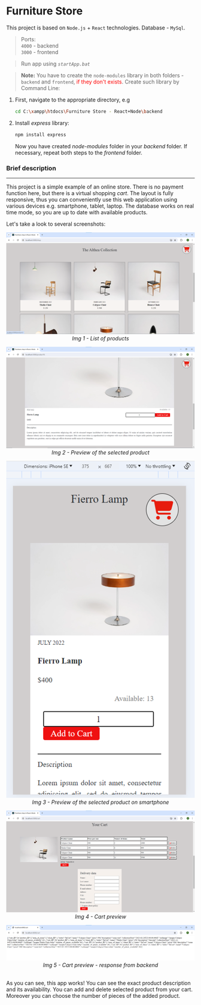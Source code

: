 # Furniture Store

This project is based on `Node.js` + `React` technologies. Database - `MySql`.  

>Ports:  
`4000` - backend  
`3000` - frontend  

>Run app using *`startApp.bat`*  

>**Note:** You have to create the `node-modules` library in both folders - `backend` and `frontend`, <span style="color:red">if they don't exists</span>. Create such library by Command Line:  
1. First, navigate to the appropriate directory, e.g  
    ```bash
    cd C:\xampp\htdocs\Furniture Store - React+Node\backend
    ```
2. Install *express* library:
    ```bash
    npm install express
    ```
    Now you have created *node-modules* folder in your *backend* folder. If necessary, repeat both steps to the *frontend* folder.
    

### Brief description

---

This project is a simple example of an online store. There is no payment function here, but there is a virtual shopping *cart*. The layout is fully responsive, thus you can conveniently use this web application using various devices e.g. smartphone, tablet, laptop. The database works on real time mode, so you are up to date with available products.  

Let's take a look to several screenshots:  
<div style="text-align:center">

![list of products](README-images/shop.png)  
<em>Img 1 - List of products</em>
<br>

![choosed product - lamp](README-images/fierro%20lamp.png)  
<em>Img 2 - Preview of the selected product</em>
<br>

![choosed product - lamp, displayed on iphone SE](README-images/fierro%20lamp%20-%20iphone%20SE.png)  
<em>Img 3 - Preview of the selected product on smartphone</em>
<br>

![viev of cart](README-images/cart.png)  
<em>Img 4 - Cart preview</em>
<br>

![viev the response of cart from server site](README-images/cart%20backend.png)  
<em>Img 5 - Cart preview - response from backend</em>
<br><br>

</div>

As you can see, this app works! You can see the exact product description and its availability. You can add and delete selected product from your cart. Moreover you can choose the number of pieces of the added product.